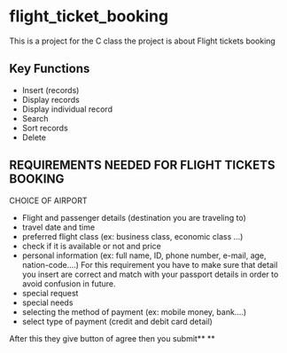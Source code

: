 # flight_ticket_booking

This is a project for the  C class the project is about Flight tickets booking

## Key Functions

- Insert (records)
- Display records
- Display individual record
- Search
- Sort records
- Delete

## REQUIREMENTS NEEDED FOR FLIGHT TICKETS BOOKING

CHOICE OF AIRPORT

- Flight and passenger details (destination you are traveling to)
- travel date and time
- preferred flight class (ex: business class, economic class …)
- check if it is available or not and price
- personal information (ex: full name, ID, phone number, e-mail, age, nation-code….)
    For this requirement you have to make sure that detail you insert are correct and match with your passport details in order to avoid confusion in future.
- special request
- special needs
- selecting the method of payment (ex: mobile money, bank….)
- select type of payment (credit and debit card detail)

After this they give button of agree then you submit**
**
